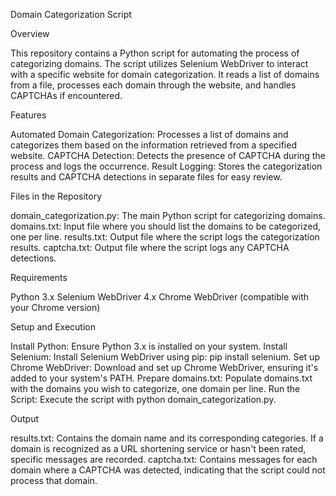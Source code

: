 Domain Categorization Script

Overview

This repository contains a Python script for automating the process of categorizing domains. The script utilizes Selenium WebDriver to interact with a specific website for domain categorization. It reads a list of domains from a file, processes each domain through the website, and handles CAPTCHAs if encountered.


Features

Automated Domain Categorization: Processes a list of domains and categorizes them based on the information retrieved from a specified website.
CAPTCHA Detection: Detects the presence of CAPTCHA during the process and logs the occurrence.
Result Logging: Stores the categorization results and CAPTCHA detections in separate files for easy review.

Files in the Repository

domain_categorization.py: The main Python script for categorizing domains.
domains.txt: Input file where you should list the domains to be categorized, one per line.
results.txt: Output file where the script logs the categorization results.
captcha.txt: Output file where the script logs any CAPTCHA detections.

Requirements

Python 3.x 
Selenium WebDriver 4.x
Chrome WebDriver (compatible with your Chrome version)

Setup and Execution

Install Python: Ensure Python 3.x is installed on your system.
Install Selenium: Install Selenium WebDriver using pip: pip install selenium.
Set up Chrome WebDriver: Download and set up Chrome WebDriver, ensuring it's added to your system's PATH.
Prepare domains.txt: Populate domains.txt with the domains you wish to categorize, one domain per line.
Run the Script: Execute the script with python domain_categorization.py.

Output

results.txt: Contains the domain name and its corresponding categories. If a domain is recognized as a URL shortening service or hasn't been rated, specific messages are recorded.
captcha.txt: Contains messages for each domain where a CAPTCHA was detected, indicating that the script could not process that domain.
